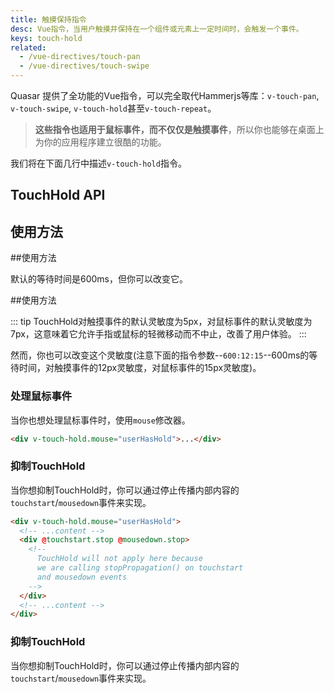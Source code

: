 ```yaml
---
title: 触摸保持指令
desc: Vue指令，当用户触摸并保持在一个组件或元素上一定时间时，会触发一个事件。
keys: touch-hold
related:
  - /vue-directives/touch-pan
  - /vue-directives/touch-swipe
---
```

 Quasar 提供了全功能的Vue指令，可以完全取代Hammerjs等库：`v-touch-pan`, `v-touch-swipe`, `v-touch-hold`甚至`v-touch-repeat`。

> **这些指令也适用于鼠标事件，而不仅仅是触摸事件**，所以你也能够在桌面上为你的应用程序建立很酷的功能。

我们将在下面几行中描述`v-touch-hold`指令。

## TouchHold API

<doc-api file="TouchHold" />

## 使用方法

<doc-example title="基本" file="TouchHold/Basic" /> ##使用方法

默认的等待时间是600ms，但你可以改变它。

<doc-example title="自定义等待时间" file="TouchHold/CustomTimer" /> ##使用方法

::: tip
TouchHold对触摸事件的默认灵敏度为5px，对鼠标事件的默认灵敏度为7px，这意味着它允许手指或鼠标的轻微移动而不中止，改善了用户体验。
:::

然而，你也可以改变这个灵敏度(注意下面的指令参数--`600:12:15`--600ms的等待时间，对触摸事件的12px灵敏度，对鼠标事件的15px灵敏度)。

<doc-example title="自定义灵敏度" file="TouchHold/CustomSensitivity" />

### 处理鼠标事件
当你也想处理鼠标事件时，使用`mouse`修改器。

```html
<div v-touch-hold.mouse="userHasHold">...</div>
```

### 抑制TouchHold
当你想抑制TouchHold时，你可以通过停止传播内部内容的`touchstart`/`mousedown`事件来实现。

```html
<div v-touch-hold.mouse="userHasHold">
  <!-- ...content -->
  <div @touchstart.stop @mousedown.stop>
    <!--
      TouchHold will not apply here because
      we are calling stopPropagation() on touchstart
      and mousedown events
    -->
  </div>
  <!-- ...content -->
</div>
```

### 抑制TouchHold

当你想抑制TouchHold时，你可以通过停止传播内部内容的`touchstart`/`mousedown`事件来实现。

